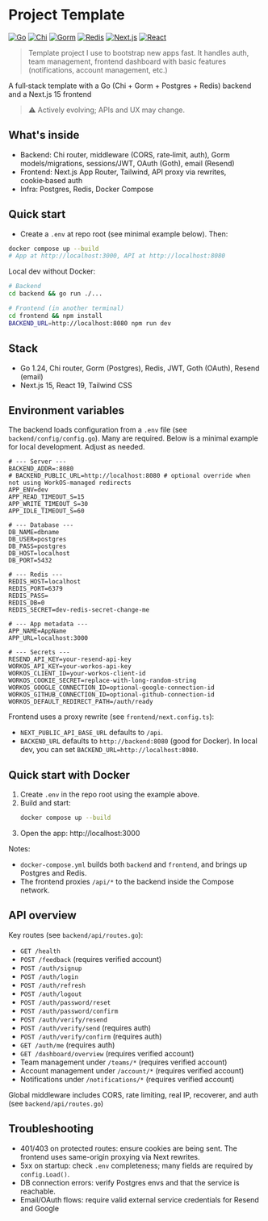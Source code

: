 # Project Template

[![Go](https://img.shields.io/badge/Go-1.24-00ADD8?logo=go&logoColor=white&labelColor=0b1021)](https://go.dev)
[![Chi](https://img.shields.io/badge/chi-router-3b5bdb?labelColor=0b1021)](https://github.com/go-chi/chi)
[![Gorm](https://img.shields.io/badge/Gorm-Postgres-0C68C7?logo=postgresql&logoColor=white&labelColor=0b1021)](https://gorm.io)
[![Redis](https://img.shields.io/badge/Redis-7-DC382D?logo=redis&logoColor=white&labelColor=0b1021)](https://redis.io)
[![Next.js](https://img.shields.io/badge/Next.js-15-000000?logo=nextdotjs&logoColor=white&labelColor=0b1021)](https://nextjs.org)
[![React](https://img.shields.io/badge/React-19-61DAFB?logo=react&logoColor=white&labelColor=0b1021)](https://react.dev)

> Template project I use to bootstrap new apps fast. It handles auth, team management, frontend dashboard with basic features (notifications, account management, etc.)


A full‑stack template with a Go (Chi + Gorm + Postgres + Redis) backend and a Next.js 15 frontend

> ⚠️ Actively evolving; APIs and UX may change.

## What's inside
- Backend: Chi router, middleware (CORS, rate‑limit, auth), Gorm models/migrations, sessions/JWT, OAuth (Goth), email (Resend)
- Frontend: Next.js App Router, Tailwind, API proxy via rewrites, cookie‑based auth
- Infra: Postgres, Redis, Docker Compose

## Quick start
- Create a `.env` at repo root (see minimal example below). Then:

```bash
docker compose up --build
# App at http://localhost:3000, API at http://localhost:8080
```

Local dev without Docker:

```bash
# Backend
cd backend && go run ./...

# Frontend (in another terminal)
cd frontend && npm install
BACKEND_URL=http://localhost:8080 npm run dev
```

## Stack
- Go 1.24, Chi router, Gorm (Postgres), Redis, JWT, Goth (OAuth), Resend (email)
- Next.js 15, React 19, Tailwind CSS

## Environment variables
The backend loads configuration from a `.env` file (see `backend/config/config.go`). Many are required. Below is a minimal example for local development. Adjust as needed.

```env
# --- Server ---
BACKEND_ADDR=:8080
# BACKEND_PUBLIC_URL=http://localhost:8080 # optional override when not using WorkOS-managed redirects
APP_ENV=dev
APP_READ_TIMEOUT_S=15
APP_WRITE_TIMEOUT_S=30
APP_IDLE_TIMEOUT_S=60

# --- Database ---
DB_NAME=dbname
DB_USER=postgres
DB_PASS=postgres
DB_HOST=localhost
DB_PORT=5432

# --- Redis ---
REDIS_HOST=localhost
REDIS_PORT=6379
REDIS_PASS=
REDIS_DB=0
REDIS_SECRET=dev-redis-secret-change-me

# --- App metadata ---
APP_NAME=AppName
APP_URL=localhost:3000

# --- Secrets ---
RESEND_API_KEY=your-resend-api-key
WORKOS_API_KEY=your-workos-api-key
WORKOS_CLIENT_ID=your-workos-client-id
WORKOS_COOKIE_SECRET=replace-with-long-random-string
WORKOS_GOOGLE_CONNECTION_ID=optional-google-connection-id
WORKOS_GITHUB_CONNECTION_ID=optional-github-connection-id
WORKOS_DEFAULT_REDIRECT_PATH=/auth/ready
```

Frontend uses a proxy rewrite (see `frontend/next.config.ts`):
- `NEXT_PUBLIC_API_BASE_URL` defaults to `/api`.
- `BACKEND_URL` defaults to `http://backend:8080` (good for Docker). In local dev, you can set `BACKEND_URL=http://localhost:8080`.

## Quick start with Docker
1. Create `.env` in the repo root using the example above.
2. Build and start:
   ```bash
   docker compose up --build
   ```
3. Open the app: http://localhost:3000

Notes:
- `docker-compose.yml` builds both `backend` and `frontend`, and brings up Postgres and Redis.
- The frontend proxies `/api/*` to the backend inside the Compose network.

## API overview
Key routes (see `backend/api/routes.go`):
- `GET /health`
- `POST /feedback` (requires verified account)
- `POST /auth/signup`
- `POST /auth/login`
- `POST /auth/refresh`
- `POST /auth/logout`
- `POST /auth/password/reset`
- `POST /auth/password/confirm`
- `POST /auth/verify/resend`
- `POST /auth/verify/send` (requires auth)
- `POST /auth/verify/confirm` (requires auth)
- `GET /auth/me` (requires auth)
- `GET /dashboard/overview` (requires verified account)
- Team management under `/teams/*` (requires verified account)
- Account management under `/account/*` (requires verified account)
- Notifications under `/notifications/*` (requires verified account)

Global middleware includes CORS, rate limiting, real IP, recoverer, and auth (see `backend/api/routes.go`)

## Troubleshooting
- 401/403 on protected routes: ensure cookies are being sent. The frontend uses same-origin proxying via Next rewrites.
- 5xx on startup: check `.env` completeness; many fields are required by `config.Load()`.
- DB connection errors: verify Postgres envs and that the service is reachable.
- Email/OAuth flows: require valid external service credentials for Resend and Google
